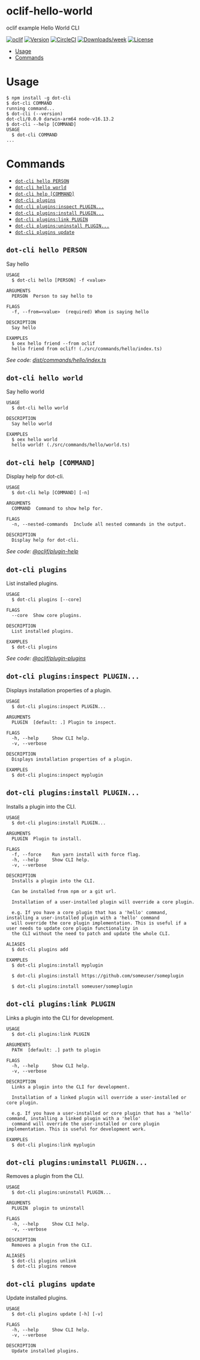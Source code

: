 oclif-hello-world
=================

oclif example Hello World CLI

[![oclif](https://img.shields.io/badge/cli-oclif-brightgreen.svg)](https://oclif.io)
[![Version](https://img.shields.io/npm/v/oclif-hello-world.svg)](https://npmjs.org/package/oclif-hello-world)
[![CircleCI](https://circleci.com/gh/oclif/hello-world/tree/main.svg?style=shield)](https://circleci.com/gh/oclif/hello-world/tree/main)
[![Downloads/week](https://img.shields.io/npm/dw/oclif-hello-world.svg)](https://npmjs.org/package/oclif-hello-world)
[![License](https://img.shields.io/npm/l/oclif-hello-world.svg)](https://github.com/oclif/hello-world/blob/main/package.json)

<!-- toc -->
* [Usage](#usage)
* [Commands](#commands)
<!-- tocstop -->
# Usage
<!-- usage -->
```sh-session
$ npm install -g dot-cli
$ dot-cli COMMAND
running command...
$ dot-cli (--version)
dot-cli/0.0.0 darwin-arm64 node-v16.13.2
$ dot-cli --help [COMMAND]
USAGE
  $ dot-cli COMMAND
...
```
<!-- usagestop -->
# Commands
<!-- commands -->
* [`dot-cli hello PERSON`](#dot-cli-hello-person)
* [`dot-cli hello world`](#dot-cli-hello-world)
* [`dot-cli help [COMMAND]`](#dot-cli-help-command)
* [`dot-cli plugins`](#dot-cli-plugins)
* [`dot-cli plugins:inspect PLUGIN...`](#dot-cli-pluginsinspect-plugin)
* [`dot-cli plugins:install PLUGIN...`](#dot-cli-pluginsinstall-plugin)
* [`dot-cli plugins:link PLUGIN`](#dot-cli-pluginslink-plugin)
* [`dot-cli plugins:uninstall PLUGIN...`](#dot-cli-pluginsuninstall-plugin)
* [`dot-cli plugins update`](#dot-cli-plugins-update)

## `dot-cli hello PERSON`

Say hello

```
USAGE
  $ dot-cli hello [PERSON] -f <value>

ARGUMENTS
  PERSON  Person to say hello to

FLAGS
  -f, --from=<value>  (required) Whom is saying hello

DESCRIPTION
  Say hello

EXAMPLES
  $ oex hello friend --from oclif
  hello friend from oclif! (./src/commands/hello/index.ts)
```

_See code: [dist/commands/hello/index.ts](https://github.com/awalkerca/hello-world/blob/v0.0.0/dist/commands/hello/index.ts)_

## `dot-cli hello world`

Say hello world

```
USAGE
  $ dot-cli hello world

DESCRIPTION
  Say hello world

EXAMPLES
  $ oex hello world
  hello world! (./src/commands/hello/world.ts)
```

## `dot-cli help [COMMAND]`

Display help for dot-cli.

```
USAGE
  $ dot-cli help [COMMAND] [-n]

ARGUMENTS
  COMMAND  Command to show help for.

FLAGS
  -n, --nested-commands  Include all nested commands in the output.

DESCRIPTION
  Display help for dot-cli.
```

_See code: [@oclif/plugin-help](https://github.com/oclif/plugin-help/blob/v5.1.12/src/commands/help.ts)_

## `dot-cli plugins`

List installed plugins.

```
USAGE
  $ dot-cli plugins [--core]

FLAGS
  --core  Show core plugins.

DESCRIPTION
  List installed plugins.

EXAMPLES
  $ dot-cli plugins
```

_See code: [@oclif/plugin-plugins](https://github.com/oclif/plugin-plugins/blob/v2.0.11/src/commands/plugins/index.ts)_

## `dot-cli plugins:inspect PLUGIN...`

Displays installation properties of a plugin.

```
USAGE
  $ dot-cli plugins:inspect PLUGIN...

ARGUMENTS
  PLUGIN  [default: .] Plugin to inspect.

FLAGS
  -h, --help     Show CLI help.
  -v, --verbose

DESCRIPTION
  Displays installation properties of a plugin.

EXAMPLES
  $ dot-cli plugins:inspect myplugin
```

## `dot-cli plugins:install PLUGIN...`

Installs a plugin into the CLI.

```
USAGE
  $ dot-cli plugins:install PLUGIN...

ARGUMENTS
  PLUGIN  Plugin to install.

FLAGS
  -f, --force    Run yarn install with force flag.
  -h, --help     Show CLI help.
  -v, --verbose

DESCRIPTION
  Installs a plugin into the CLI.

  Can be installed from npm or a git url.

  Installation of a user-installed plugin will override a core plugin.

  e.g. If you have a core plugin that has a 'hello' command, installing a user-installed plugin with a 'hello' command
  will override the core plugin implementation. This is useful if a user needs to update core plugin functionality in
  the CLI without the need to patch and update the whole CLI.

ALIASES
  $ dot-cli plugins add

EXAMPLES
  $ dot-cli plugins:install myplugin 

  $ dot-cli plugins:install https://github.com/someuser/someplugin

  $ dot-cli plugins:install someuser/someplugin
```

## `dot-cli plugins:link PLUGIN`

Links a plugin into the CLI for development.

```
USAGE
  $ dot-cli plugins:link PLUGIN

ARGUMENTS
  PATH  [default: .] path to plugin

FLAGS
  -h, --help     Show CLI help.
  -v, --verbose

DESCRIPTION
  Links a plugin into the CLI for development.

  Installation of a linked plugin will override a user-installed or core plugin.

  e.g. If you have a user-installed or core plugin that has a 'hello' command, installing a linked plugin with a 'hello'
  command will override the user-installed or core plugin implementation. This is useful for development work.

EXAMPLES
  $ dot-cli plugins:link myplugin
```

## `dot-cli plugins:uninstall PLUGIN...`

Removes a plugin from the CLI.

```
USAGE
  $ dot-cli plugins:uninstall PLUGIN...

ARGUMENTS
  PLUGIN  plugin to uninstall

FLAGS
  -h, --help     Show CLI help.
  -v, --verbose

DESCRIPTION
  Removes a plugin from the CLI.

ALIASES
  $ dot-cli plugins unlink
  $ dot-cli plugins remove
```

## `dot-cli plugins update`

Update installed plugins.

```
USAGE
  $ dot-cli plugins update [-h] [-v]

FLAGS
  -h, --help     Show CLI help.
  -v, --verbose

DESCRIPTION
  Update installed plugins.
```
<!-- commandsstop -->
